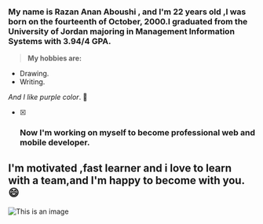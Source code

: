 ### My name is Razan Anan Aboushi , and I'm 22 years old ,I was born on the fourteenth of October, 2000.I graduated from the University of Jordan majoring in Management Information Systems with 3.94/4 GPA.
>**My hobbies are:**
- Drawing.
- Writing.

_And I like purple color_. :purple_heart:

-[x] ### Now I'm working on myself to become professional web and mobile developer.

## I'm motivated ,fast learner and i love to learn with a team,and I'm happy to become with you. :smile:


![This is an image](https://pm1.narvii.com/6734/21b660dacccb51f7128caa84c8295f2aec190952v2_hq.jpg)
